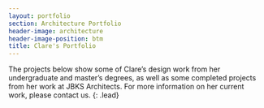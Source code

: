```yaml
---
layout: portfolio
section: Architecture Portfolio
header-image: architecture
header-image-position: btm
title: Clare's Portfolio
---
```


The projects below show some of Clare’s design work from her undergraduate and master’s degrees, as well as some completed projects from her work at JBKS Architects. For more information on her current work, please contact us.
{: .lead}
